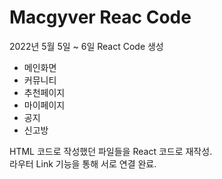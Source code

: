 # Macgyver Reac Code

2022년 5월 5일 ~ 6일
React Code 생성
- 메인화면
- 커뮤니티
- 추천페이지
- 마이페이지
- 공지
- 신고방

HTML 코드로 작성했던 파일들을 React 코드로 재작성. <br>
라우터 Link 기능을 통해 서로 연결 완료.
